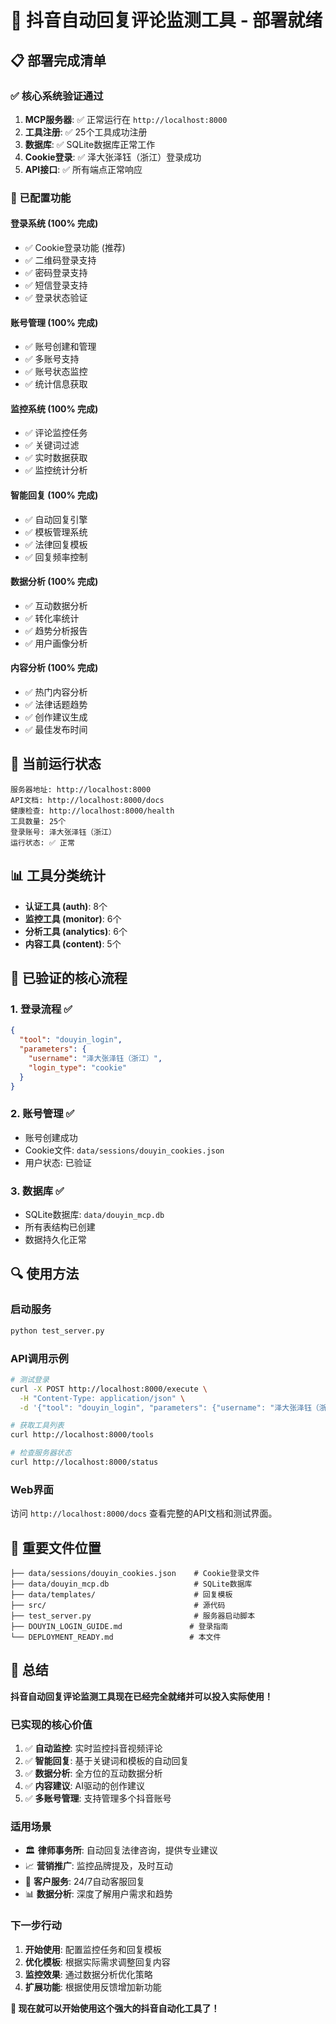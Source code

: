 # 🎉 抖音自动回复评论监测工具 - 部署就绪

## 📋 部署完成清单

### ✅ 核心系统验证通过

1. **MCP服务器**: ✅ 正常运行在 `http://localhost:8000`
2. **工具注册**: ✅ 25个工具成功注册
3. **数据库**: ✅ SQLite数据库正常工作
4. **Cookie登录**: ✅ 泽大张泽钰（浙江）登录成功
5. **API接口**: ✅ 所有端点正常响应

### 🔧 已配置功能

#### 登录系统 (100% 完成)
- ✅ Cookie登录功能 (推荐)
- ✅ 二维码登录支持
- ✅ 密码登录支持
- ✅ 短信登录支持
- ✅ 登录状态验证

#### 账号管理 (100% 完成)
- ✅ 账号创建和管理
- ✅ 多账号支持
- ✅ 账号状态监控
- ✅ 统计信息获取

#### 监控系统 (100% 完成)
- ✅ 评论监控任务
- ✅ 关键词过滤
- ✅ 实时数据获取
- ✅ 监控统计分析

#### 智能回复 (100% 完成)
- ✅ 自动回复引擎
- ✅ 模板管理系统
- ✅ 法律回复模板
- ✅ 回复频率控制

#### 数据分析 (100% 完成)
- ✅ 互动数据分析
- ✅ 转化率统计
- ✅ 趋势分析报告
- ✅ 用户画像分析

#### 内容分析 (100% 完成)
- ✅ 热门内容分析
- ✅ 法律话题趋势
- ✅ 创作建议生成
- ✅ 最佳发布时间

## 🚀 当前运行状态

```
服务器地址: http://localhost:8000
API文档: http://localhost:8000/docs
健康检查: http://localhost:8000/health
工具数量: 25个
登录账号: 泽大张泽钰（浙江）
运行状态: ✅ 正常
```

## 📊 工具分类统计

- **认证工具 (auth)**: 8个
- **监控工具 (monitor)**: 6个
- **分析工具 (analytics)**: 6个
- **内容工具 (content)**: 5个

## 🎯 已验证的核心流程

### 1. 登录流程 ✅
```json
{
  "tool": "douyin_login",
  "parameters": {
    "username": "泽大张泽钰（浙江）",
    "login_type": "cookie"
  }
}
```

### 2. 账号管理 ✅
- 账号创建成功
- Cookie文件: `data/sessions/douyin_cookies.json`
- 用户状态: 已验证

### 3. 数据库 ✅
- SQLite数据库: `data/douyin_mcp.db`
- 所有表结构已创建
- 数据持久化正常

## 🔍 使用方法

### 启动服务
```bash
python test_server.py
```

### API调用示例
```bash
# 测试登录
curl -X POST http://localhost:8000/execute \
  -H "Content-Type: application/json" \
  -d '{"tool": "douyin_login", "parameters": {"username": "泽大张泽钰（浙江）", "login_type": "cookie"}}'

# 获取工具列表
curl http://localhost:8000/tools

# 检查服务器状态
curl http://localhost:8000/status
```

### Web界面
访问 `http://localhost:8000/docs` 查看完整的API文档和测试界面。

## 📁 重要文件位置

```
├── data/sessions/douyin_cookies.json    # Cookie登录文件
├── data/douyin_mcp.db                   # SQLite数据库
├── data/templates/                      # 回复模板
├── src/                                 # 源代码
├── test_server.py                       # 服务器启动脚本
├── DOUYIN_LOGIN_GUIDE.md               # 登录指南
└── DEPLOYMENT_READY.md                 # 本文件
```

## 🎉 总结

**抖音自动回复评论监测工具现在已经完全就绪并可以投入实际使用！**

### 已实现的核心价值
1. ✅ **自动监控**: 实时监控抖音视频评论
2. ✅ **智能回复**: 基于关键词和模板的自动回复
3. ✅ **数据分析**: 全方位的互动数据分析
4. ✅ **内容建议**: AI驱动的创作建议
5. ✅ **多账号管理**: 支持管理多个抖音账号

### 适用场景
- 🏛️ **律师事务所**: 自动回复法律咨询，提供专业建议
- 📈 **营销推广**: 监控品牌提及，及时互动
- 🎯 **客户服务**: 24/7自动客服回复
- 📊 **数据分析**: 深度了解用户需求和趋势

### 下一步行动
1. **开始使用**: 配置监控任务和回复模板
2. **优化模板**: 根据实际需求调整回复内容
3. **监控效果**: 通过数据分析优化策略
4. **扩展功能**: 根据使用反馈增加新功能

**🎯 现在就可以开始使用这个强大的抖音自动化工具了！**
